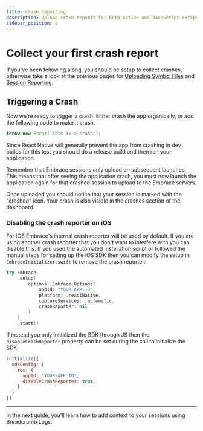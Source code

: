 ```yaml
---
title: Crash Reporting
description: Upload crash reports for both native and JavaScript exceptions from your React Native application using the Embrace SDK
sidebar_position: 6
---
```


# Collect your first crash report

If you've been following along, you should be setup to collect crashes, otherwise take a look at the previous pages
for [Uploading Symbol Files](/react-native/integration/upload-symbol-files) and [Session Reporting](/react-native/integration/session-reporting).

## Triggering a Crash

Now we're ready to trigger a crash.
Either crash the app organically, or add the following code to make it crash.

```javascript
throw new Error('This is a crash');
```

Since React Native will generally prevent the app from crashing in dev builds for this test you should do a release
build and then run your application.

Remember that Embrace sessions only upload on subsequent launches.
This means that after seeing the application crash, you must now launch the application again for that crashed session
to upload to the Embrace servers.

Once uploaded you should notice that your session is marked with the "crashed" icon.
Your crash is also visible in the crashes section of the dashboard.

### Disabling the crash reporter on iOS

For iOS Embrace's internal crash reporter will be used by default. If you are using another crash reporter that you don't
want to interfere with you can disable this. If you used the automated installation script or followed the manual steps
for setting up the iOS SDK then you can modify the setup in `EmbraceInitializer.swift` to remove the crash reporter:

```swift
try Embrace
    .setup(
        options: Embrace.Options(
            appId: "YOUR-APP-ID",
            platform: .reactNative,
            captureServices: .automatic,
            crashReporter: nil
        )
    )
    .start()
```

If instead you only initialized the SDK through JS then the `disableCrashReporter` property can be set during the
call to initialize the SDK:

```javascript
initialize({
  sdkConfig: {
    ios: {
      appId: "YOUR-APP_ID",
      disableCrashReporter: true,
    }
  }
})
```

---

In the next guide, you'll learn how to add context to your sessions using Breadcrumb Logs.

